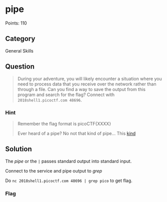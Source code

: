# pipe
Points: 110

## Category
General Skills

## Question
>During your adventure, you will likely encounter a situation where you need to process data that you receive over the network rather than through a file. Can you find a way to save the output from this program and search for the flag? Connect with `2018shell1.picoctf.com 48696`. 

### Hint
>Remember the flag format is picoCTF{XXXX}
>
>Ever heard of a pipe? No not that kind of pipe... This [kind](http://www.linfo.org/pipes.html)

## Solution
The _pipe_ or the `|` passes standard output into standard input.

Connect to the service and pipe output to _grep_

Do `nc 2018shell1.picoctf.com 48696 | grep pico` to get flag.

### Flag

